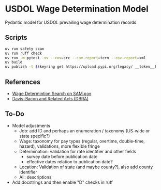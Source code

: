 # USDOL Wage Determination Model

Pydantic model for USDOL prevailing wage determination records


## Scripts

```bash
uv run safety scan
uv run ruff check
uv run -m pytest -vv --cov=src --cov-report=term --cov-report=xml
uv build
uv publish -t $(keyring get https://upload.pypi.org/legacy/ __token__)
```


## References

* [Wage Determintion Search on SAM.gov](https://sam.gov/search/?index=dbra)
* [Davis-Bacon and Related Acts (DBRA)](https://www.dol.gov/agencies/whd/government-contracts/construction)


## To-Do

* Model adjustments
  * Job: add ID and perhaps an enumeration / taxonomy (US-wide or state specific?)
  * Wage: taxonomy for pay types (regular, overtime, double-time, hazard), validations, more flexible fringe
  * Determination: validation for rate identifier and other fields
    * survey date before publication date
    * effective dates relation to publication date?
  * Location: Validation of state (and maybe county?), also add county identifier
  * All: descriptions
* Add docstrings and then enable "D" checks in ruff
